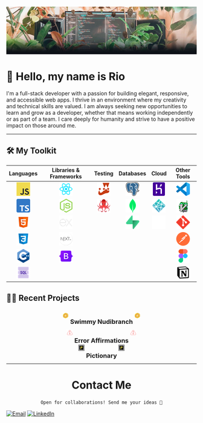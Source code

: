 [![Plants Banner](assets/Github_Banner_Plants.jpg)](https://www.linkedin.com/in/rio-edwards/)

# 👋 Hello, my name is Rio

I'm a full-stack developer with a passion for building elegant, responsive, and accessible web apps. I thrive in an environment where my creativity and technical skills are valued. I am always seeking new opportunities to learn and grow as a developer, whether that means working independently or as part of a team. I care deeply for humanity and strive to have a positive impact on those around me. <br>

---

## 🛠️ My Toolkit

|                        Languages                         |                 Libraries & Frameworks                 |                                  Testing                                   |                        Databases                         |                       Cloud                        |                    Other Tools                     |
| :------------------------------------------------------: | :----------------------------------------------------: | :------------------------------------------------------------------------: | :------------------------------------------------------: | :------------------------------------------------: | :------------------------------------------------: |
| ![JavaScript](assets/Logos/resize_3/JavaScript_Logo.png) |   ![React.js](assets/Logos/resize_3/React_Logo.png)    |                ![Jest](assets/Logos/resize_3/Jest_Logo.png)                | ![PostgreSQL](assets/Logos/resize_3/PostgreSQL_Logo.png) |  ![Heroku](assets/Logos/resize_3/Heroku_Logo.png)  |  ![VSCode](assets/Logos/resize_3/vscode_Logo.png)  |
| ![Typescript](assets/Logos/resize_3/Typescript_Logo.png) |   ![Node.js](assets/Logos/resize_3/nodejs_Logo.png)    | ![react-testing-library](assets/Logos/resize_3/React-Testing_Lib_Logo.png) |    ![MongoDB](assets/Logos/resize_3/MongoDB_Logo.png)    | ![Netlify](assets/Logos/resize_3/Netlify-logo.png) |   ![Vim](assets/Logos/resize_3/vim_on_fire.gif)    |
|      ![HTML5](assets/Logos/resize_3/HTML5_Logo.png)      | ![Express.js](assets/Logos/resize_3/express_Logo.png)  |                                                                            |   ![Supabase](assets/Logos/resize_3/Supabase_Logo.png)   | ![Netlify](assets/Logos/resize_3/Vercel_Logo.png)  |     ![Git](assets/Logos/resize_3/Git_Logo.png)     |
|       ![CSS3](assets/Logos/resize_3/CSS_Logo.png)        |   ![Next.js](assets/Logos/resize_3/nextjs_Logo.webp)   |                                                                            |                                                          |                                                    | ![Postman](assets/Logos/resize_3/Postman_Logo.png) |
|        ![C++](assets/Logos/resize_3/C++_Logo.png)        | ![Bootstrap](assets/Logos/resize_3/Bootstrap_Logo.png) |                                                                            |                                                          |                                                    |   ![Figma](assets/Logos/resize_3/Figma_Logo.png)   |
|        ![SQL](assets/Logos/resize_3/SQL_Logo.png)        |                                                        |                                                                            |                                                          |                                                    |  ![Notion](assets/Logos/resize_3/Notion_Logo.png)  |

## 👨‍💻 Recent Projects

<details>
 
 <summary style="display: flex; height: 34px; align-content: center; justify-content: center; margin-bottom: 16px;"> <img src="assets/Swimmy_Nudibranch_Images/starfish-coin.png" alt="JavaScript" style="width: 16px; height: 16px; margin: auto 0;"/>&nbsp;  <h3 style="text-align: center; cursor: pointer;"> Swimmy Nudibranch </h3>&nbsp;  <img src="assets/Swimmy_Nudibranch_Images/starfish-coin.png" alt="JavaScript" style="width: 16px; height: 16px; margin: auto 0;"/></summary>

<center>

<img src="assets/Swimmy_Nudibranch_Images/Swimmy_Nudibranch.gif" alt="JavaScript" width="640"/>

</center>

An aquatic spin on the (in)famous iPhone game: "Flappy Bird". I built this with a small team for a 3-day hackathon, the theme being "Under the Sea". It features all original pixel art and music.

[Play](https://swimmy-nudibranch.netlify.app/) • [GitHub](https://github.com/Nervous-Nudibranchs/Swimmyy-Nudibranch)

 </details>
 
 <details>
 
 <summary style="display: flex; height: 24px; align-content: center; justify-content: center; margin-bottom: 16px"> <img src="assets/Error_Affirmations_Images/pink-02 2 (1).png" alt="JavaScript" style="width: 16px; height: 16px; margin: auto 0;"/>&nbsp;  <h3  style="text-align: center; cursor: pointer;">Error Affirmations</h3>&nbsp;  <img src="assets/Error_Affirmations_Images/pink-02 2 (1).png" alt="JavaScript" style="width: 16px; height: 16px; margin: auto 0;"/></summary>

<center>

<img src="assets/Error_Affirmations_Images/notificationbar.png" alt="JavaScript" width="640"/><br/>
<img src="assets/Error_Affirmations_Images/Jest_Example_Default.png" alt="JavaScript" width="640"/>

</center>

A full-stack app that provides an API for delivering code-related affirmations to developers. The application includes 3 UI's: a VSCode Extension, a Jest Reporter and a website.

[VS Code Extension](https://marketplace.visualstudio.com/items?itemName=VSCodeEmpaths.erroraffirmations) • [Jest Reporter](https://www.npmjs.com/package/error-affirmations) • [Website](https://error-affirmations.netlify.app/) • [GitHub](https://github.com/orgs/VSCode-Empaths/repositories)

  </details>

<details>
 
 <summary style="display: flex; height: 24px; align-content: center; justify-content: center; margin-bottom: 16px;"> <img src="assets/Pictionary_Images/favicon.png" alt="JavaScript" style="width: 16px; height: 16px; margin: auto 0;"/>&nbsp;  <h3 style="text-align: center; cursor: pointer;"> Pictionary </h3>&nbsp;  <img src="assets/Pictionary_Images/favicon.png" alt="JavaScript" style="width: 16px; height: 16px; margin: auto 0;"/></summary>
 
 <center>

<img src="assets/Pictionary_Images/pictionary_demo.gif" alt="JavaScript" width="640"/>

 </center>

A multiplayer, real-time drawing game inspired by the popular board game, Pictionary. Players can sign-up, create or join a game room, and earn points as a drawer or guesser in 1-minute rounds.

[Play](https://moody-pictionary.netlify.app/) • [GitHub](https://github.com/themoodymarsupials/pictionary)

</details>
 
 ---

<center>

# Contact Me

`Open for collaborations! Send me your ideas 📩`

</center>

[![Email](https://img.shields.io/static/v1?message=Email&logo=gmail&color=DB4437&logoColor=EAEAEA&label=%20&style=for-the-badge)](mailto:rioredwards@gmail.com)
[![LinkedIn](https://img.shields.io/static/v1?message=LinkedIn&logo=linkedin&color=0277B5&logoColor=EAEAEA&label=%20&style=for-the-badge)](https://www.linkedin.com/in/rio-edwards/)
